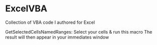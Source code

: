 # ExcelVBA
Collection of VBA code I authored for Excel

GetSelectedCellsNamedRanges: 
Select your cells & run this macro The result will then appear in your immediates window
